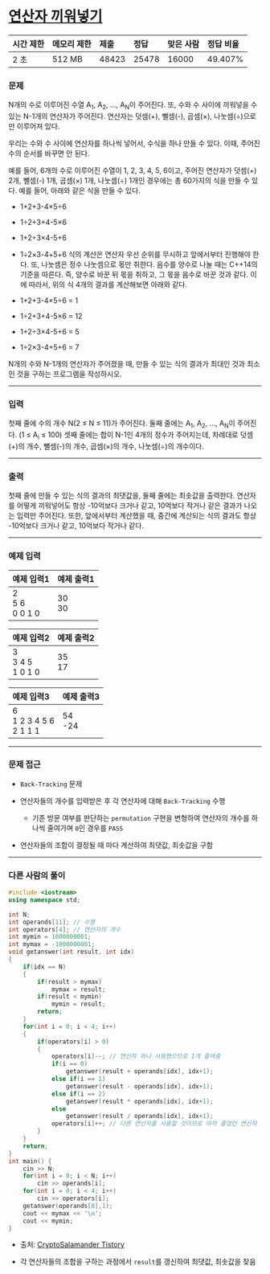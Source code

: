 # [연산자 끼워넣기](https://www.acmicpc.net/problem/14888)

<div align = center>

| 시간 제한 | 메모리 제한 | 제출  | 정답  | 맞은 사람 | 정답 비율 |
| :-------- | :---------- | :---- | :---- | :-------- | :-------- |
| 2 초      | 512 MB      | 48423 | 25478 | 16000     | 49.407%   |

</div>

### 문제

N개의 수로 이루어진 수열 A<sub>1</sub>, A<sub>2</sub>, ..., A<sub>N</sub>이 주어진다. 또, 수와 수 사이에 끼워넣을 수 있는 N-1개의 연산자가 주어진다. 연산자는 덧셈(+), 뺄셈(-), 곱셈(×), 나눗셈(÷)으로만 이루어져 있다.

우리는 수와 수 사이에 연산자를 하나씩 넣어서, 수식을 하나 만들 수 있다. 이때, 주어진 수의 순서를 바꾸면 안 된다.

예를 들어, 6개의 수로 이루어진 수열이 1, 2, 3, 4, 5, 6이고, 주어진 연산자가 덧셈(+) 2개, 뺄셈(-) 1개, 곱셈(×) 1개, 나눗셈(÷) 1개인 경우에는 총 60가지의 식을 만들 수 있다. 예를 들어, 아래와 같은 식을 만들 수 있다.

  - 1+2+3-4×5÷6

  - 1÷2+3+4-5×6

  - 1+2÷3×4-5+6

  - 1÷2×3-4+5+6
식의 계산은 연산자 우선 순위를 무시하고 앞에서부터 진행해야 한다. 또, 나눗셈은 정수 나눗셈으로 몫만 취한다. 음수를 양수로 나눌 때는 C++14의 기준을 따른다. 즉, 양수로 바꾼 뒤 몫을 취하고, 그 몫을 음수로 바꾼 것과 같다. 이에 따라서, 위의 식 4개의 결과를 계산해보면 아래와 같다.

  - 1+2+3-4×5÷6 = 1

  - 1÷2+3+4-5×6 = 12

  - 1+2÷3×4-5+6 = 5

  - 1÷2×3-4+5+6 = 7

N개의 수와 N-1개의 연산자가 주어졌을 때, 만들 수 있는 식의 결과가 최대인 것과 최소인 것을 구하는 프로그램을 작성하시오.

---

### 입력

첫째 줄에 수의 개수 N(2 ≤ N ≤ 11)가 주어진다. 둘째 줄에는 A<sub>1</sub>, A<sub>2</sub>, ..., A<sub>N</sub>이 주어진다. (1 ≤ A<sub>i</sub> ≤ 100) 셋째 줄에는 합이 N-1인 4개의 정수가 주어지는데, 차례대로 덧셈(+)의 개수, 뺄셈(-)의 개수, 곱셈(×)의 개수, 나눗셈(÷)의 개수이다. 

---

### 출력

첫째 줄에 만들 수 있는 식의 결과의 최댓값을, 둘째 줄에는 최솟값을 출력한다. 연산자를 어떻게 끼워넣어도 항상 -10억보다 크거나 같고, 10억보다 작거나 같은 결과가 나오는 입력만 주어진다. 또한, 앞에서부터 계산했을 때, 중간에 계산되는 식의 결과도 항상 -10억보다 크거나 같고, 10억보다 작거나 같다.

---

### 예제 입력

| 예제 입력1            | 예제 출력1 |
| :-------------------- | :--------- |
| 2<br/>5 6<br/>0 0 1 0 | 30<br/>30  |

| 예제 입력2              | 예제 출력2 |
| :---------------------- | :--------- |
| 3<br/>3 4 5<br/>1 0 1 0 | 35<br/>17  |

| 예제 입력3                    | 예제 출력3 |
| :---------------------------- | :--------- |
| 6<br/>1 2 3 4 5 6<br/>2 1 1 1 | 54<br/>-24 |

---

### 문제 접근

  - `Back-Tracking` 문제

  - 연산자들의 개수를 입력받은 후 각 연산자에 대해 `Back-Tracking` 수행

    - 기존 방문 여부를 판단하는 `permutation` 구현을 변형하여 연산자의 개수를 하나씩 줄여가며 `0`인 경우를 `PASS`

  - 연산자들의 조합이 결정될 때 마다 계산하여 최댓값, 최솟값을 구함

---

### 다른 사람의 풀이

```cpp
#include <iostream>
using namespace std;

int N;
int operands[11]; // 수열 
int operators[4]; // 연산자의 개수
int mymin = 1000000001;
int mymax = -1000000001;
void getanswer(int result, int idx)
{
    if(idx == N)
    {
        if(result > mymax)
            mymax = result;
        if(result < mymin)
            mymin = result;
        return;
    }
    for(int i = 0; i < 4; i++)
    {
        if(operators[i] > 0)
        {
            operators[i]--; // 연산자 하나 사용했으므로 1개 줄여줌
            if(i == 0)
                getanswer(result + operands[idx], idx+1);
            else if(i == 1)
                getanswer(result - operands[idx], idx+1);
            else if(i == 2)
                getanswer(result * operands[idx], idx+1);
            else
                getanswer(result / operands[idx], idx+1);
            operators[i]++; // 다른 연산자를 사용할 것이므로 아까 줄였던 연산자 개수 늘려줌
        }
    }
    return;
}
int main() {
    cin >> N;
    for(int i = 0; i < N; i++)
        cin >> operands[i];
    for(int i = 0; i < 4; i++)
        cin >> operators[i];
    getanswer(operands[0],1);
    cout << mymax << '\n';
    cout << mymin;
}
```

  - 출처: [CryptoSalamander Tistory](https://cryptosalamander.tistory.com/60)

  - 각 연산자들의 조합을 구하는 과정에서 `result`를 갱신하여 최댓값, 최솟값을 찾음